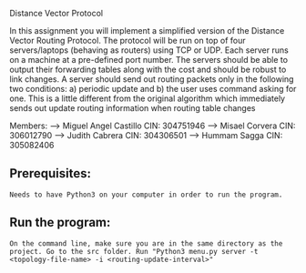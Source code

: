 Distance Vector Protocol

In this assignment you will implement a simplified version of the Distance Vector Routing Protocol.
The protocol will be run on top of four servers/laptops (behaving as routers) using TCP or UDP. Each
server runs on a machine at a pre-defined port number. The servers should be able to output their
forwarding tables along with the cost and should be robust to link changes. A server should send out
routing packets only in the following two conditions: a) periodic update and b) the user uses
command asking for one. This is a little different from the original algorithm which immediately sends
out update routing information when routing table changes

Members:
	--> Miguel Angel Castillo  CIN: 304751946
	--> Misael Corvera CIN: 306012790
	--> Judith Cabrera CIN: 304306501
	--> Hummam Sagga CIN: 305082406


## Prerequisites:

	Needs to have Python3 on your computer in order to run the program.


## Run the program:

	On the command line, make sure you are in the same directory as the project. Go to the src folder. Run "Python3 menu.py server -t  <topology-file-name> -i <routing-update-interval>"

